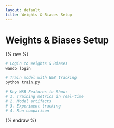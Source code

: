 ```yaml
---
layout: default
title: Weights & Biases Setup
---
```


# Weights & Biases Setup

{% raw %}
```bash
# Login to Weights & Biases
wandb login

# Train model with W&B tracking
python train.py

# Key W&B Features to Show:
# 1. Training metrics in real-time
# 2. Model artifacts
# 3. Experiment tracking
# 4. Run comparison
```
{% endraw %}